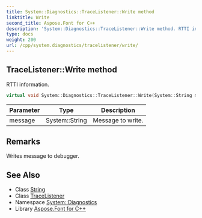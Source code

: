 ```yaml
---
title: System::Diagnostics::TraceListener::Write method
linktitle: Write
second_title: Aspose.Font for C++
description: 'System::Diagnostics::TraceListener::Write method. RTTI information in C++.'
type: docs
weight: 200
url: /cpp/system.diagnostics/tracelistener/write/
---
```

## TraceListener::Write method


RTTI information.

```cpp
virtual void System::Diagnostics::TraceListener::Write(System::String message)
```


| Parameter | Type | Description |
| --- | --- | --- |
| message | System::String | Message to write. |
## Remarks


Writes message to debugger. 
## See Also

* Class [String](../../../system/string/)
* Class [TraceListener](../)
* Namespace [System::Diagnostics](../../)
* Library [Aspose.Font for C++](../../../)
